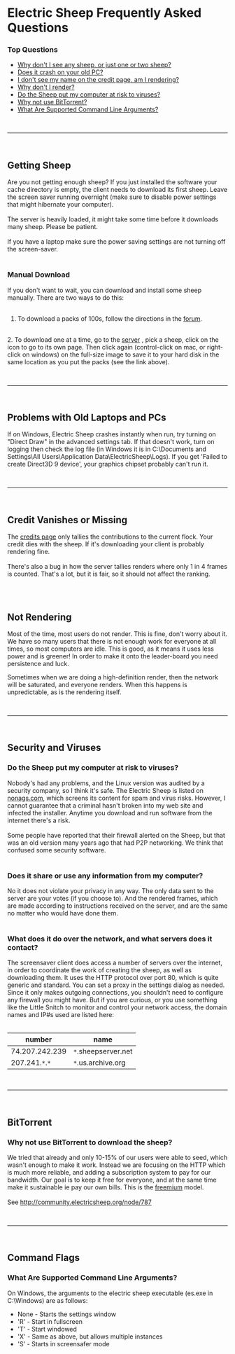 # Electric Sheep Frequently Asked Questions #

### Top Questions ###
  * [Why don't I see any sheep, or just one or two sheep?](FAQ#Getting_Sheep.md)
  * [Does it crash on your old PC?](FAQ#Problems_with_Old_Laptops_and_PCs.md)
  * [I don't see my name on the credit page, am I rendering?](FAQ#Credit_Vanishes_or_Missing.md)
  * [Why don't I render?](FAQ#Not_Rendering.md)
  * [Do the Sheep put my computer at risk to viruses?](FAQ#Security_and_Viruses.md)
  * [Why not use BitTorrent?](FAQ#BitTorrent.md)
  * [What Are Supported Command Line Arguments?](FAQ#Command_Flags.md)
<p><br>
<hr />
<p><br>
<h2>Getting Sheep</h2></li></ul>

Are you not getting enough sheep? If you just installed the software your cache directory is empty, the client needs to download its first sheep. Leave the screen saver running overnight (make sure to disable power settings that might hibernate your computer).<br>
<br>
The server is heavily loaded, it might take some time before it downloads many sheep. Please be patient.<br>
<br>
If you have a laptop make sure the power saving settings are not turning off the screen-saver.<br>
<br>
<h3>Manual Download</h3>

If you don't want to wait, you can download and install some sheep manually. There are two ways to do this:<br>
<br>
1. To download a packs of 100s, follow the directions in the <a href='http://community.electricsheep.org/node/247'>forum</a>.<br>
<br>
2. To download one at a time, go to the <a href='http://v2d7c.sheepserver.net/cgi/status.cgi'>server</a> , pick a sheep, click on the icon to go to its own page. Then click again (control-click on mac, or right-click on windows) on the full-size image to save it to your hard disk in the same location as you put the packs (see the link above).<br>
<p><br>
<hr />
<p><br>
<h2>Problems with Old Laptops and PCs</h2>

If on Windows, Electric Sheep crashes instantly when run, try turning on "Direct Draw" in the advanced settings tab. If that doesn't work, turn on logging then check the log file (in Windows it is in C:\Documents and Settings\All Users\Application Data\ElectricSheep\Logs). If you get 'Failed to create Direct3D 9 device', your graphics chipset probably can't run it.<br>
<p><br>
<hr />
<p><br>
<h2>Credit Vanishes or Missing</h2>

The <a href='http://v2d7c.sheepserver.net/cgi/status.cgi?&detail=credit'>credits page</a> only tallies the contributions to the current flock. Your credit dies with the sheep. If it's downloading your client is probably rendering fine.<br>
<br>
There's also a bug in how the server tallies renders where only 1 in 4 frames is counted. That's a lot, but it is fair, so it should not affect the ranking.<br>
<br>
<p><br>
<h2>Not Rendering</h2>

Most of the time, most users do not render.  This is fine, don't worry about it.  We have so many users that there is not enough work for everyone at all times, so most computers are idle.  This is good, as it means it uses less power and is greener!    In order to make it onto the leader-board you need persistence and luck.<br>
<p>
Sometimes when we are doing a high-definition render, then the network will be saturated, and everyone renders.  When this happens is unpredictable, as is the rendering itself.<br>
<p><br>
<hr />
<p><br>
<h2>Security and Viruses</h2>

<h3>Do the Sheep put my computer at risk to viruses?</h3>

Nobody's had any problems, and the Linux version was audited by a security company, so I think it's safe.  The Electric Sheep is listed on <a href='http://www.nonags.com/'>nonags.com</a>, which screens its content for spam and virus risks.  However, I cannot guarantee that a criminal hasn't broken into my web site and infected the installer. Anytime you download and run software from the internet there's a risk.<br>
<br>
Some people have reported that their firewall alerted on the Sheep, but that was an old version many years ago that had P2P networking.  We think that confused some security software.<br>
<br>
<h3>Does it share or use any information from my computer?</h3>

No it does not violate your privacy in any way.  The only data sent to the server are your votes (if you choose to). And the rendered frames, which are made according to instructions received on the server, and are the same no matter who would have done them.<br>
<br>
<h3>What does it do over the network, and what servers does it contact?</h3>

The screensaver client does access a number of servers over the internet, in order to coordinate the work of creating the sheep, as well as downloading them.  It uses the HTTP protocol over port 80, which is quite generic and standard.  You can set a proxy in the settings dialog as needed.  Since it only makes outgoing connections, you shouldn't need to configure any firewall you might have.  But if you are curious, or you use something like the Little Snitch to monitor and control your network access, the domain names and IP#s used are listed here:<br>
<br>
<table><thead><th> number </th><th> name </th></thead><tbody>
<tr><td> 74.207.242.239 </td><td> <code>*</code>.sheepserver.net </td></tr>
<tr><td> 207.241.<code>*</code>.<code>*</code> </td><td> <code>*</code>.us.archive.org </td></tr></tbody></table>


<p><br>
<hr />
<p><br>
<h2>BitTorrent</h2>

<h3>Why not use BitTorrent to download the sheep?</h3>

We tried that already and only 10-15% of our users were able to seed, which wasn't enough to make it work. Instead we are focusing on the HTTP which is much more reliable, and adding a subscription system to pay for our bandwidth. Our goal is to keep it free for everyone, and at the same time make it sustainable ie pay our own bills. This is the <a href='http://en.wikipedia.org/wiki/Freemium'>freemium</a> model.<br>
<br>
See <a href='http://community.electricsheep.org/node/787'>http://community.electricsheep.org/node/787</a>


<p><br>
<hr />
<p><br>
<h2>Command Flags</h2>

<h3>What Are Supported Command Line Arguments?</h3>

On Windows, the arguments to the electric sheep executable (es.exe in C:\Windows\) are as follows:<br>
<ul>
  <li>None - Starts the settings window</li>
  <li>'R' - Start in fullscreen</li>
  <li>'T' - Start windowed</li>
  <li>'X' - Same as above, but allows multiple instances</li>
  <li>'S' - Starts in screensafer mode</li>
 </ul>
